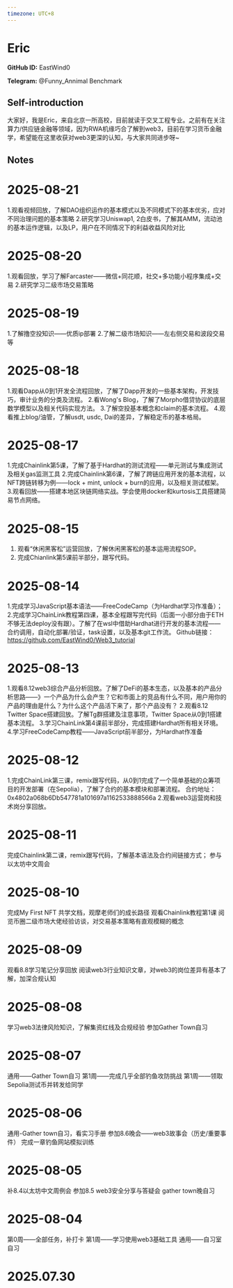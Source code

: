 ```yaml
---
timezone: UTC+8
---
```


# Eric

**GitHub ID:** EastWind0

**Telegram:** @Funny_Annimal Benchmark

## Self-introduction

大家好，我是Eric，来自北京一所高校，目前就读于交叉工程专业。之前有在关注算力/供应链金融等领域，因为RWA机缘巧合了解到web3，目前在学习货币金融学，希望能在这里收获对web3更深的认知，与大家共同进步呀~

## Notes

<!-- Content_START -->
# 2025-08-21

1.观看视频回放，了解DAO组织运作的基本模式以及不同模式下的基本优劣，应对不同治理问题的基本策略
2.研究学习Uniswap1, 2白皮书，了解其AMM，流动池的基本运作逻辑，以及LP，用户在不同情况下的利益收益风险对比

# 2025-08-20

1.观看回放，学习了解Farcaster——微信+同花顺，社交+多功能小程序集成+交易
2.研究学习二级市场交易策略

# 2025-08-19

1.了解撸空投知识——优质ip部署
2.了解二级市场知识——左右侧交易和波段交易等

# 2025-08-18

1.观看Dapp从0到1开发全流程回放，了解了Dapp开发的一些基本架构，开发技巧，审计业务的分类及流程。
2.看Wong's Blog，了解了Morpho借贷协议的底层数学模型以及相关代码实现方法。
3.了解空投基本概念和claim的基本流程。
4.观看推上blog/油管，了解usdt, usdc, Dai的差异，了解稳定币的基本格局。

# 2025-08-17

1.完成Chainlink第5课，了解了基于Hardhat的测试流程——单元测试与集成测试及相关gas监测工具
2.完成Chainlink第6课，了解了跨链应用开发的基本流程，以NFT跨链转移为例——lock + mint, unlock + burn的应用，以及相关测试框架。
3.观看回放——搭建本地区块链网络实战。学会使用docker和kurtosis工具搭建简易节点网络。

# 2025-08-15

1. 观看“休闲黑客松”运营回放，了解休闲黑客松的基本运用流程SOP。
2. 完成Chianlink第5课前半部分，跟写代码。

# 2025-08-14

1.完成学习JavaScript基本语法——FreeCodeCamp（为Hardhat学习作准备）；
2.完成学习ChainLink教程第四课，基本全程跟写完代码（后面一小部分由于ETH不够无法deploy没有跟）。了解了在wsl中借助Hardhat进行开发的基本流程——合约调用，自动化部署/验证，task设置，以及基本git工作流。
Github链接：https://github.com/EastWind0/Web3_tutorial

# 2025-08-13

1.观看8.12web3综合产品分析回放。了解了DeFi的基本生态，以及基本的产品分析思路——》一个产品为什么会产生？它和市面上的竞品有什么不同，用户用你的产品的理由是什么？为什么这个产品活下来了，那个产品没有？
2.观看8.12 Twitter Space搭建回放。了解Tg群搭建及注意事项，Twitter Space从0到1搭建基本流程。
3.学习ChainLink第4课前半部分，完成搭建Hardhat所有相关环境。
4.学习FreeCodeCamp教程——JavaScript前半部分，为Hardhat作准备

# 2025-08-12

1.完成ChainLink第三课，remix跟写代码，从0到1完成了一个简单基础的众筹项目的开发部署（在Sepolia），了解了合约的基本模块和部署流程。
合约地址：0x4802a068b6Db547781a101697a1162533888566a
2.观看web3运营岗和技术岗分享回放。

# 2025-08-11

完成Chainlink第二课，remix跟写代码，了解基本语法及合约间链接方式；
参与以太坊中文周会

# 2025-08-10

完成My First NFT
共学文档，观摩老师们的成长路径
观看Chainlink教程第1课
阅览币圈二级市场大佬经验访谈，对交易基本策略有直观模糊的概念

# 2025-08-09

观看8.8学习笔记分享回放
阅读web3行业知识文章，对web3的岗位差异有基本了解，加深合规认知

# 2025-08-08

学习web3法律风险知识，了解集资红线及合规经验
参加Gather Town自习

# 2025-08-07

通用——Gather Town自习
第1周——完成几乎全部钓鱼攻防挑战
第1周——领取Sepolia测试币并转发给同学

# 2025-08-06

通用-Gather town自习，看实习手册
参加8.6晚会——web3故事会（历史/重要事件）
完成一章钓鱼网站模拟训练

# 2025-08-05

补8.4以太坊中文周例会
参加8.5 web3安全分享与答疑会
gather town晚自习

# 2025-08-04

第0周——全部任务，补打卡
第1周——学习使用web3基础工具
通用——自习室自习


# 2025.07.30


<!-- Content_END -->
